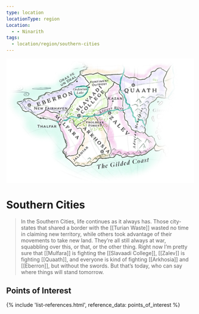 ```yaml
---
type: location
locationType: region
Location:
  - - Ninarith
tags:
  - location/region/southern-cities
---
```

![](/assets/obsidian/southern-cities.jpg)
# Southern Cities

> In the Southern Cities, life continues as it always has. Those city-states that shared a border with the [[Turian Waste]] wasted no time in claiming new territory, while others took advantage of their movements to take new land. They’re all still always at war, squabbling over this, or that, or the other thing. Right now I’m pretty sure that [[Mulfara]] is fighting the [[Slavaadi College]], [[Zalev]] is fighting [[Quaath]], and everyone is kind of fighting [[Arkhosia]] and [[Eberron]], but without the swords. But that’s today, who can say where things will stand tomorrow.



## Points of Interest
{% include 'list-references.html', reference_data: points_of_interest %}